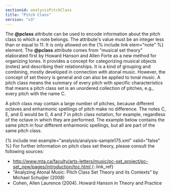 ```yaml
---
sectionid: analysisPitchClass
title: "Pitch Class"
version: "v3"
---
```


The **@pclass** attribute can be used to encode information about the pitch class to
which a note belongs. The attribute's value must be an integer less than or equal
to 11. It
is only allowed on the {% include link elem="note" %} element. The **@pclass** attribute
comes from "musical set theory" elaborated first by Howard Hanson and Allen Forte
as a new
method for organizing tones. It provides a concept for categorizing musical objects
(notes)
and describing their relationships. It is a kind of grouping and combining, mostly
developed
in connection with atonal music. However, the concept of set theory is general and
can also
be applied to tonal music. A pitch class means the summary of every pitch with specific
characteristics that means a pitch class set is an unordered collection of pitches,
e.g.,
every pitch with the name C.

A pitch class may contain a large number of pitches, because different octaves and
enharmonic spellings of pitch make no difference. The notes C, E, and G would be 0,
4 and 7
in pitch class notation, for example, regardless of the octave in which they are performed.
The example below contains the same pitch in four different enharmonic spellings,
but all
are part of the same pitch class.


{% include mei example="analysis/analysis-sample175.xml" valid="false" %}
For further information on pitch class set theory, please consult the following
sources:

- [ http://www.mta.ca/faculty/arts-letters/music/pc-set_project/pc-set_new/pages/introduction/toc.html
]( http://www.mta.ca/faculty/arts-letters/music/pc-set_project/pc-set_new/pages/introduction/toc.html
){:.link_ref}
- "Analyzing Atonal Music: Pitch Class Set Theory and its Contexts" by Michael Schuijler
(2008)
- Cohen, Allen Laurence (2004). Howard Hanson in Theory and Practice